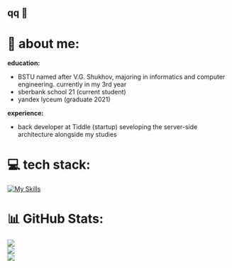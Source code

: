 ## qq 👋

# 💫 about me:
**education:**
- BSTU named after V.G. Shukhov, majoring in informatics and computer engineering.
  currently in my 3rd year
- sberbank school 21 (current student)
- yandex lyceum (graduate 2021)

**experience:**
- back developer at Tiddle (startup)
  seveloping the server-side architecture alongside my studies

# 💻 tech stack:
[![My Skills](https://skillicons.dev/icons?i=python,c,cpp,django,fastapi,sqlite,linux,postgresql,docker,git,gitlab,github,bash)](https://skillicons.dev)

# 📊 GitHub Stats:
![](https://github-readme-stats.vercel.app/api?username=danchomas&theme=dark&hide_border=false&include_all_commits&private_commits=true=true)<br/>
![](https://nirzak-streak-stats.vercel.app/?user=danchomas&theme=dark&hide_border=false)<br/>
![](https://github-readme-stats.vercel.app/api/top-langs/?username=danchomas&theme=dark&hide_border=false&include_all_commits=true&count_private=true&layout=compact)
